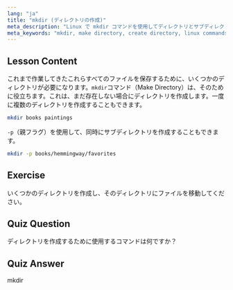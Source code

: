 ```yaml
---
lang: "ja"
title: "mkdir (ディレクトリの作成)"
meta_description: "Linux で mkdir コマンドを使用してディレクトリとサブディレクトリを作成する方法を学びます。この初心者向けのチュートリアルは、ファイルを効率的に整理するのに役立ちます。"
meta_keywords: "mkdir, make directory, create directory, linux commands, linux tutorial, beginner linux, linux guide"
---
```


## Lesson Content

これまで作業してきたこれらすべてのファイルを保存するために、いくつかのディレクトリが必要になります。`mkdir`コマンド（Make Directory）は、そのために役立ちます。これは、まだ存在しない場合にディレクトリを作成します。一度に複数のディレクトリを作成することもできます。

```bash
mkdir books paintings
```

`-p`（親フラグ）を使用して、同時にサブディレクトリを作成することもできます。

```bash
mkdir -p books/hemmingway/favorites
```

## Exercise

いくつかのディレクトリを作成し、そのディレクトリにファイルを移動してください。

## Quiz Question

ディレクトリを作成するために使用するコマンドは何ですか？

## Quiz Answer

mkdir
